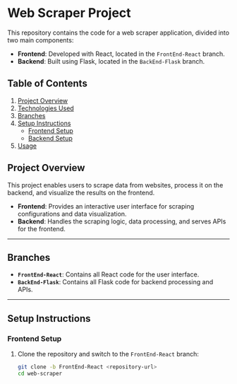 # Web Scraper Project

This repository contains the code for a web scraper application, divided into two main components:  
- **Frontend**: Developed with React, located in the `FrontEnd-React` branch.  
- **Backend**: Built using Flask, located in the `BackEnd-Flask` branch.  

## Table of Contents
1. [Project Overview](#project-overview)
2. [Technologies Used](#technologies-used)
3. [Branches](#branches)
4. [Setup Instructions](#setup-instructions)
   - [Frontend Setup](#frontend-setup)
   - [Backend Setup](#backend-setup)
5. [Usage](#usage)

## Project Overview
This project enables users to scrape data from websites, process it on the backend, and visualize the results on the frontend.  

- **Frontend**: Provides an interactive user interface for scraping configurations and data visualization.  
- **Backend**: Handles the scraping logic, data processing, and serves APIs for the frontend.

---


## Branches
- **`FrontEnd-React`**: Contains all React code for the user interface.  
- **`BackEnd-Flask`**: Contains all Flask code for backend processing and APIs.  

---

## Setup Instructions

### Frontend Setup
1. Clone the repository and switch to the `FrontEnd-React` branch:  
   ```bash
   git clone -b FrontEnd-React <repository-url>
   cd web-scraper
